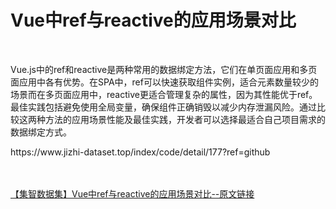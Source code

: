 <h1>Vue中ref与reactive的应用场景对比</h1><br /><p>Vue.js中的ref和reactive是两种常用的数据绑定方法，它们在单页面应用和多页面应用中各有优势。在SPA中，ref可以快速获取组件实例，适合元素数量较少的场景而在多页面应用中，reactive更适合管理复杂的属性，因为其性能优于ref。最佳实践包括避免使用全局变量，确保组件正确销毁以减少内存泄漏风险。通过比较这两种方法的应用场景性能及最佳实践，开发者可以选择最适合自己项目需求的数据绑定方式。</p><p>https://www.jizhi-dataset.top/index/code/detail/177?ref=github</p><br /><br /><a href="https://www.jizhi-dataset.top/index/code/detail/177?ref=github" target="_blank">【集智数据集】Vue中ref与reactive的应用场景对比--原文链接</a>